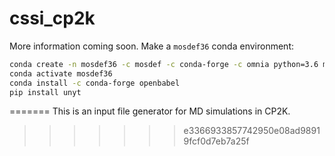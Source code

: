 # cssi_cp2k

More information coming soon.
Make a `mosdef36` conda environment:

```bash
conda create -n mosdef36 -c mosdef -c conda-forge -c omnia python=3.6 mbuild foyer signac signac-flow pandas
conda activate mosdef36
conda install -c conda-forge openbabel  
pip install unyt
```
=======
This is an input file generator for MD simulations in CP2K. 

>>>>>>> e3366933857742950e08ad98919fcf0d7eb7a25f
